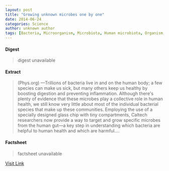 ```yaml
---
layout: post
title: "Growing unknown microbes one by one"
date: 2014-06-24
categories: Science
author: unknown author
tags: [Bacteria, Microorganism, Microbiota, Human microbiota, Organism, Human Microbiome Project, Human, Genetics, Research, Whole genome sequencing, DNA, Species, Life sciences, Biology, Organisms]
---
```



#### Digest
>digest unavailable

#### Extract
>(Phys.org) —Trillions of bacteria live in and on the human body; a few species can make us sick, but many others keep us healthy by boosting digestion and preventing inflammation. Although there's plenty of evidence that these microbes play a collective role in human health, we still know very little about most of the individual bacterial species that make up these communities. Employing the use of a specially designed glass chip with tiny compartments, Caltech researchers now provide a way to target and grow specific microbes from the human gut—a key step in understanding which bacteria are helpful to human health and which are harmful....

#### Factsheet
>factsheet unavailable

[Visit Link](http://phys.org/news322813197.html)



